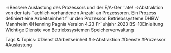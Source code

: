 ⇒Bessere Auslastung des Prozessors und der E/A-Ger ¨ate!
⇒Abstraktion von der tats ¨achlich vorhandenen Anzahl an Prozessoren.
Ein Prozess deﬁniert eine Arbeitseinheit f¨ur den Prozessor.
Betriebssysteme DHBW Mannheim ©Henning Pagnia Version 4.23 Fr¨uhjahr 2023 BS–10Einleitung Wichtige Dienste von Betriebssystemen
Speicherverwaltung

   Tags & Topics:
   #Dienst
   #Arbeitseinheit
   #⇒Abstraktion
   #Dienste
   #Prozessor
   #Auslastung